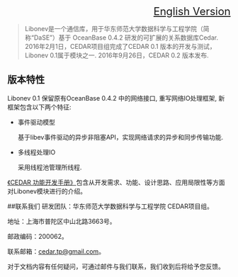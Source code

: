 <font size=5><div align="right"><a href="https://github.com/daseECNU/Cedar/blob/master/CEDAR_0.2/README-English.md">English Version</a></div>
</font>
>Libonev是一个通信库，用于华东师范大学数据科学与工程学院（简称“DaSE”）基于 OceanBase 0.4.2 研发的可扩展的关系数据库Cedar. 2016年2月1日，CEDAR项目组完成了CEDAR 0.1 版本的开发与测试，Libonev 0.1属于模块之一. 2016年9月26日，CEDAR 0.2 版本发布.
>
<h2> 版本特性</h2>
Libonev 0.1 保留原有OceanBase 0.4.2 中的网络接口, 重写网络IO处理框架, 新框架包含以下两个特征:
*  事件驱动模型   基于libev事件驱动的异步非阻塞API，实现网络请求的异步和同步传输功能. 
* 多线程处理IO   采用线程池管理所线程.


<a href="https://github.com/daseECNU/Cedar/blob/master/CEDAR_0.2/doc/CEDAR_doc/CEDAR%20%E5%8A%9F%E8%83%BD%E5%BC%80%E5%8F%91%E6%89%8B%E5%86%8C.pdf" target="_blank">《CEDAR 功能开发手册》</a>包含从开发需求、功能、设计思路、应用局限性等方面对Libonev模块进行的介绍。


##联系我们
研发团队：华东师范大学数据科学与工程学院 CEDAR项目组。

地址：上海市普陀区中山北路3663号。

邮政编码：200062。

联系邮箱：cedar.tp@gmail.com。

对于文档内容有任何疑问，可通过邮件与我们联系，我们收到后将给予您反馈。